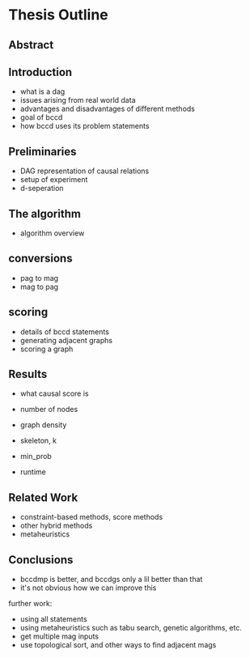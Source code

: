 # Thesis Outline

## Abstract

## Introduction
* what is a dag
* issues arising from real world data
* advantages and disadvantages of different methods
* goal of bccd
* how bccd uses its problem statements

## Preliminaries
* DAG representation of causal relations
* setup of experiment
* d-seperation

## The algorithm
* algorithm overview

## conversions
* pag to mag
* mag to pag

## scoring
* details of bccd statements
* generating adjacent graphs
* scoring a graph

## Results
* what causal score is
* number of nodes
* graph density

* skeleton, k
* min_prob
* runtime

## Related Work
* constraint-based methods, score methods
* other hybrid methods
* metaheuristics

## Conclusions
* bccdmp is better, and bccdgs only a lil better than that
* it's not obvious how we can improve this

further work:
* using all statements
* using metaheuristics such as tabu search, genetic algorithms, etc.
* get multiple mag inputs
* use topological sort, and other ways to find adjacent mags
